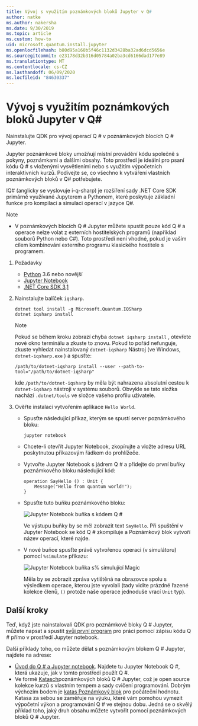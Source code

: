 ```yaml
---
title: Vývoj s využitím poznámkových bloků Jupyter v Q#
author: natke
ms.author: nakersha
ms.date: 9/30/2019
ms.topic: article
ms.custom: how-to
uid: microsoft.quantum.install.jupyter
ms.openlocfilehash: b80d95a160b5f46c1132d3428ba32ad6dcd5656e
ms.sourcegitcommit: e23178d32b316d05784a02ba3cd6166dad177e89
ms.translationtype: MT
ms.contentlocale: cs-CZ
ms.lasthandoff: 06/09/2020
ms.locfileid: "84630337"
---
```

# <a name="develop-with-q-jupyter-notebooks"></a>Vývoj s využitím poznámkových bloků Jupyter v Q#

Nainstalujte QDK pro vývoj operací Q # v poznámkových blocích Q # Jupyter.

Jupyter poznámkové bloky umožňují místní provádění kódu společně s pokyny, poznámkami a dalšími obsahy. Toto prostředí je ideální pro psaní kódu Q # s vloženými vysvětleními nebo s využitím výpočetních interaktivních kurzů. Podívejte se, co všechno k vytváření vlastních poznámkových bloků v Q# potřebujete.

IQ# (anglicky se vyslovuje i-q-sharp) je rozšíření sady .NET Core SDK primárně využívané Jupyterem a Pythonem, které poskytuje základní funkce pro kompilaci a simulaci operací v jazyce Q#.

> [!NOTE]
> * V poznámkových blocích Q # Jupyter můžete spustit pouze kód Q # a operace nelze volat z externích hostitelských programů (například souborů Python nebo C#). Toto prostředí není vhodné, pokud je vaším cílem kombinování externího programu klasického hostitele s programem.

1. Požadavky

    - [Python](https://www.python.org/downloads/) 3.6 nebo novější
    - [Jupyter Notebook](https://jupyter.readthedocs.io/en/latest/install.html)
    - [.NET Core SDK 3,1](https://dotnet.microsoft.com/download/dotnet-core/3.1)

1. Nainstalujte balíček `iqsharp`.

    ```dotnetcli
    dotnet tool install -g Microsoft.Quantum.IQSharp
    dotnet iqsharp install
    ```

    > [!NOTE]
    > Pokud se během kroku zobrazí chyba `dotnet iqsharp install` , otevřete nové okno terminálu a zkuste to znovu.
    > Pokud to pořád nefunguje, zkuste vyhledat nainstalovaný `dotnet-iqsharp` Nástroj (ve Windows, `dotnet-iqsharp.exe` ) a spusťte:
    > ```
    > /path/to/dotnet-iqsharp install --user --path-to-tool="/path/to/dotnet-iqsharp"
    > ```
    > kde `/path/to/dotnet-iqsharp` by měla být nahrazena absolutní cestou k `dotnet-iqsharp` nástroji v systému souborů.
    > Obvykle se tato složka nachází `.dotnet/tools` ve složce vašeho profilu uživatele.

1. Ověřte instalaci vytvořením aplikace `Hello World`.

    - Spusťte následující příkaz, kterým se spustí server poznámkového bloku:

        ```
        jupyter notebook
        ```

    - Chcete-li otevřít Jupyter Notebook, zkopírujte a vložte adresu URL poskytnutou příkazovým řádkem do prohlížeče.

    - Vytvořte Jupyter Notebook s jádrem Q # a přidejte do první buňky poznámkového bloku následující kód:

        ```qsharp
        operation SayHello () : Unit {
            Message("Hello from quantum world!");
        }
        ```

    - Spusťte tuto buňku poznámkového bloku:

        ![Jupyter Notebook buňka s kódem Q #](~/media/install-guide-jupyter.png)

        Ve výstupu buňky by se měl zobrazit text `SayHello`. Při spuštění v Jupyter Notebook se kód Q # zkompiluje a Poznámkový blok vytvoří název operací, které najde.


    - V nové buňce spusťte právě vytvořenou operaci (v simulátoru) pomocí `%simulate` příkazu:

        ![Jupyter Notebook buňka s% simulující Magic](~/media/install-guide-jupyter-simulate.png)

        Měla by se zobrazit zpráva vytištěná na obrazovce spolu s výsledkem operace, kterou jste vyvolali (tady vidíte prázdné řazené kolekce členů, `()` protože naše operace jednoduše vrací `Unit` typ).

## <a name="next-steps"></a>Další kroky

Teď, když jste nainstalovali QDK pro poznámkové bloky Q # Jupyter, můžete napsat a spustit [svůj první program](xref:microsoft.quantum.quickstarts.qrng) pro práci pomocí zápisu kódu Q # přímo v prostředí Jupyter notebook.

Další příklady toho, co můžete dělat s poznámkovým blokem Q # Jupyter, najdete na adrese:
- [Úvod do Q # a Jupyter notebook](https://docs.microsoft.com/samples/microsoft/quantum/intro-to-qsharp-jupyter/). Najdete tu Jupyter Notebook Q #, která ukazuje, jak v tomto prostředí použít Q #.
- Ve formě [Katasch](xref:microsoft.quantum.overview.katas)poznámkových bloků Q # Jupyter, což je open source kolekce kurzů s vlastním tempem a sady cvičení programování. Dobrým výchozím bodem je [katas Poznámkový blok](https://github.com/microsoft/QuantumKatas#tutorial-topics) pro počáteční hodnotu. Katasa za sebou se zaměřuje na výuku, které vám pomohou vymezit výpočetní výkon a programování Q # ve stejnou dobu. Jedná se o skvělý příklad toho, jaký druh obsahu můžete vytvořit pomocí poznámkových bloků Q # Jupyter.
